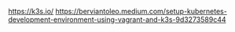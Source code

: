 https://k3s.io/
https://berviantoleo.medium.com/setup-kubernetes-development-environment-using-vagrant-and-k3s-9d3273589c44
